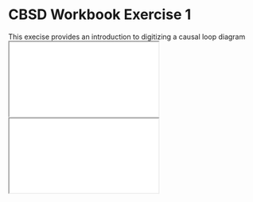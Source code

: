 <link rel="stylesheet" href="mystyle.css">

<div class="header">
   
   <h1>CBSD Workbook Exercise 1</h1>
   This execise provides an introduction to digitizing a causal loop diagram

</div>

<div class="content">
  <iframe class="responsive-iframe" src="background.html"></iframe>
</div>

<div class="main">
  <iframe class="responsive-iframe" src="instructions.html"></iframe>
</div>
